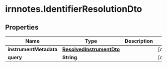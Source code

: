 # irnnotes.IdentifierResolutionDto

## Properties

Name | Type | Description | Notes
------------ | ------------- | ------------- | -------------
**instrumentMetadata** | [**ResolvedInstrumentDto**](ResolvedInstrumentDto.md) |  | [optional] 
**query** | **String** |  | [optional] 


